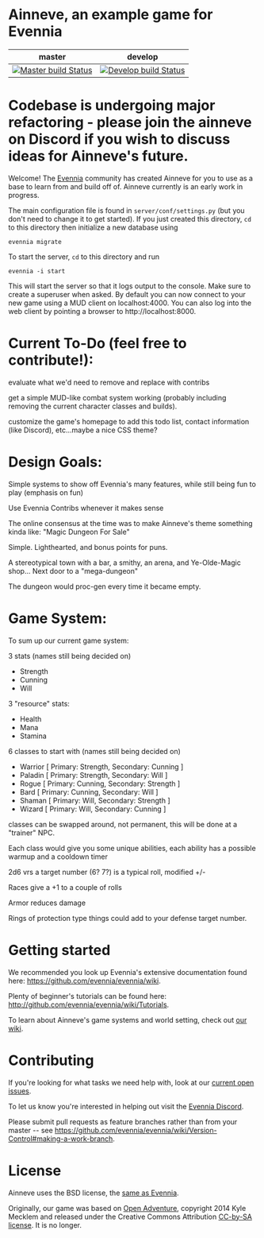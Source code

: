 # Ainneve, an example game for Evennia 
| master | develop |
|--------|---------|
| [![Master build Status](https://travis-ci.org/evennia/ainneve.svg?branch=master)](https://travis-ci.org/evennia/ainneve) | [![Develop build Status](https://travis-ci.org/evennia/ainneve.svg?branch=develop)](https://travis-ci.org/evennia/ainneve) |

# Codebase is undergoing major refactoring - please join the ainneve on Discord if you wish to discuss ideas for Ainneve's future.

Welcome! The [Evennia](http://www.evennia.com/) community has created Ainneve for you to use as a base to learn from and build off of.  Ainneve currently is an early work in progress. 

The main configuration file is found in
`server/conf/settings.py` (but you don't need to change it to get
started). If you just created this directory, `cd` to this directory
then initialize a new database using

    evennia migrate

To start the server, `cd` to this directory and run

    evennia -i start

This will start the server so that it logs output to the console. Make
sure to create a superuser when asked. By default you can now connect
to your new game using a MUD client on localhost:4000.  You can also
log into the web client by pointing a browser to
http://localhost:8000.

# Current To-Do (feel free to contribute!):

evaluate what we'd need to remove and replace with contribs

get a simple MUD-like combat system working (probably including removing the current character classes and builds).

customize the game's homepage to add this todo list, contact information (like Discord), etc...maybe a nice CSS theme?

# Design Goals:

Simple systems to show off Evennia's many features, while still being fun to play (emphasis on fun)

Use Evennia Contribs whenever it makes sense

The online consensus at the time was to make Ainneve's theme something kinda like:  "Magic Dungeon For Sale"

Simple.  Lighthearted, and bonus points for puns.

A stereotypical town with a bar, a smithy, an arena, and Ye-Olde-Magic shop... Next door to a "mega-dungeon"

The dungeon would proc-gen every time it became empty.


# Game System:

To sum up our current game system:

3 stats (names still being decided on)

* Strength
* Cunning
* Will

3 "resource" stats:
* Health
* Mana
* Stamina

6 classes to start with (names still being decided on)
* Warrior [ Primary: Strength, Secondary: Cunning  ]
* Paladin [ Primary: Strength, Secondary: Will     ]
* Rogue   [ Primary: Cunning,  Secondary: Strength ]
* Bard    [ Primary: Cunning,  Secondary: Will     ]
* Shaman  [ Primary: Will,     Secondary: Strength ]
* Wizard  [ Primary: Will,     Secondary: Cunning  ]

classes can be swapped around, not permanent, this will be done at a "trainer" NPC.

Each class would give you some unique abilities, each ability has a possible warmup and a cooldown timer

2d6 vrs a target number (6? 7?) is a typical roll, modified +/-

Races give a +1  to a couple of rolls

Armor reduces damage

Rings of protection type things could add to your defense target number.


# Getting started

We recommended you look up Evennia's extensive
documentation found here: https://github.com/evennia/evennia/wiki.

Plenty of beginner's tutorials can be found here:
http://github.com/evennia/evennia/wiki/Tutorials.

To learn about Ainneve's game systems and world setting, check out [our wiki](https://github.com/evennia/ainneve/wiki).

# Contributing

If you're looking for what tasks we need help with, look at our [current open issues](https://github.com/evennia/ainneve/issues).

To let us know you're interested in helping out visit the [Evennia Discord](https://discord.gg/2aNJQGfx).

Please submit pull requests as feature branches rather than from your master -- see https://github.com/evennia/evennia/wiki/Version-Control#making-a-work-branch. 


# License

Ainneve uses the BSD license, the [same as Evennia](https://github.com/evennia/evennia/wiki/Licensing).

Originally, our game was based on [Open Adventure](http://www.geekguild.com/openadventure), copyright 2014 Kyle Mecklem and released under the Creative Commons Attribution [CC-by-SA license](https://creativecommons.org/licenses/by-sa/4.0/).  It is no longer.
